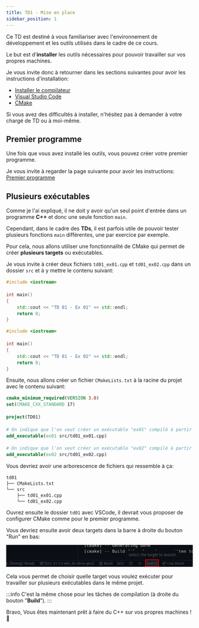 ```yaml
---
title: TD1 - Mise en place
sidebar_position: 1
---
```


Ce TD est destiné à vous familiariser avec l'environnement de développement et les outils utilisés dans le cadre de ce cours.

Le but est d'**installer** les outils nécessaires pour pouvoir travailler sur vos propres machines.

Je vous invite donc à retourner dans les sections suivantes pour avoir les instructions d'installation:

- [Installer le compilateur](/Lessons/Setup/Compiler)
- [Visual Studio Code](/Lessons/Setup/IDE)
- [CMake](/Lessons/Setup/CMake)

Si vous avez des difficultés à installer, n'hésitez pas à demander à votre chargé de TD ou à moi-même.

## Premier programme

Une fois que vous avez installé les outils, vous pouvez créer votre premier programme.

Je vous invite à regarder la page suivante pour avoir les instructions: [Premier programme](/Lessons/Setup/HelloImac)

## Plusieurs exécutables

Comme je l'ai expliqué, il ne doit y avoir qu'un seul point d'entrée dans un programme **C++** et donc une seule fonction `main`.

Cependant, dans le cadre des **TDs**, il est parfois utile de pouvoir tester plusieurs fonctions `main` différentes, une par exercice par exemple.

Pour cela, nous allons utiliser une fonctionnalité de CMake qui permet de créer **plusieurs targets** ou exécutables.

Je vous invite à créer deux fichiers `td01_ex01.cpp` et `td01_ex02.cpp` dans un dossier `src` et à y mettre le contenu suivant:

```cpp title="src/td01_ex01.cpp"
#include <iostream>

int main()
{
    std::cout << "TD 01 - Ex 01" << std::endl;
    return 0;
}
```

```cpp title="src/td01_ex02.cpp"
#include <iostream>

int main()
{
    std::cout << "TD 01 - Ex 02" << std::endl;
    return 0;
}
```

Ensuite, nous allons créer un fichier `CMakeLists.txt` à la racine du projet avec le contenu suivant:

```cmake title="CMakeLists.txt"
cmake_minimum_required(VERSION 3.0)
set(CMAKE_CXX_STANDARD 17)

project(TD01)

# On indique que l'on veut créer un exécutable "ex01" compilé à partir du fichier td01_ex01.cpp
add_executable(ex01 src/td01_ex01.cpp)

# On indique que l'on veut créer un exécutable "ex02" compilé à partir du fichier td01_ex02.cpp
add_executable(ex02 src/td01_ex02.cpp)
```

Vous devriez avoir une arborescence de fichiers qui ressemble à ça:

```
td01
├── CMakeLists.txt
└── src
    ├── td01_ex01.cpp
    └── td01_ex02.cpp
```

Ouvrez ensuite le dossier `td01` avec VSCode, il devrait vous proposer de configurer CMake comme pour le premier programme.

Vous devriez ensuite avoir deux targets dans la barre à droite du bouton "Run" en bas:

![](imgs/VSCode_targets.png)

Cela vous permet de choisir quelle target vous voulez exécuter pour travailler sur plusieurs exécutables dans le même projet.

:::info
C'est la même chose pour les tâches de compilation (à droite du bouton "**Build**").
:::

Bravo, Vous êtes maintenant prêt à faire du C++ sur vos propres machines ! :partying_face:
